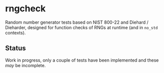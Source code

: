 # rngcheck

Random number generator tests based on NIST 800-22 and Diehard / Dieharder, designed for function checks of RNGs at runtime (and in `no_std` contexts).

## Status

Work in progress, only a couple of tests have been implemented and these _may_ be incomplete.
